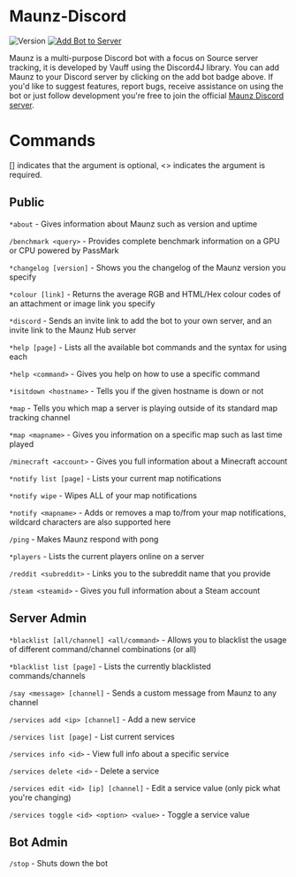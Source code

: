 # Maunz-Discord

![Version](https://img.shields.io/github/release/Vauff/Maunz-Discord.svg?color=4CC61E&label=version) [![Add Bot to Server](https://img.shields.io/badge/add%20bot%20on-Discord-7289da.svg)](https://discord.com/api/oauth2/authorize?client_id=230780946142593025&permissions=104193601&scope=bot%20applications.commands)

Maunz is a multi-purpose Discord bot with a focus on Source server tracking, it is developed by Vauff using the Discord4J library. You can add Maunz to your Discord server by clicking on the add bot badge above. If you'd like to suggest features, report bugs, receive assistance on using the bot or just follow development you're free to join the official [Maunz Discord server](https://discord.gg/v55fW9b).

# Commands

[] indicates that the argument is optional, \<> indicates the argument is required.

## Public

`*about` - Gives information about Maunz such as version and uptime

`/benchmark <query>` - Provides complete benchmark information on a GPU or CPU powered by PassMark

`*changelog [version]` - Shows you the changelog of the Maunz version you specify

`*colour [link]` - Returns the average RGB and HTML/Hex colour codes of an attachment or image link you specify

`*discord` - Sends an invite link to add the bot to your own server, and an invite link to the Maunz Hub server

`*help [page]` - Lists all the available bot commands and the syntax for using each

`*help <command>` - Gives you help on how to use a specific command

`*isitdown <hostname>` - Tells you if the given hostname is down or not

`*map` - Tells you which map a server is playing outside of its standard map tracking channel

`*map <mapname>` - Gives you information on a specific map such as last time played

`/minecraft <account>` - Gives you full information about a Minecraft account

`*notify list [page]` - Lists your current map notifications

`*notify wipe` - Wipes ALL of your map notifications

`*notify <mapname>` - Adds or removes a map to/from your map notifications, wildcard characters are also supported here

`/ping` - Makes Maunz respond with pong

`*players` - Lists the current players online on a server

`/reddit <subreddit>` - Links you to the subreddit name that you provide

`/steam <steamid>` - Gives you full information about a Steam account

## Server Admin

`*blacklist [all/channel] <all/command>` - Allows you to blacklist the usage of different command/channel combinations (or all)

`*blacklist list [page]` - Lists the currently blacklisted commands/channels

`/say <message> [channel]` - Sends a custom message from Maunz to any channel

`/services add <ip> [channel]` - Add a new service

`/services list [page]` - List current services

`/services info <id>` - View full info about a specific service

`/services delete <id>` - Delete a service

`/services edit <id> [ip] [channel]` - Edit a service value (only pick what you're changing)

`/services toggle <id> <option> <value>` - Toggle a service value

## Bot Admin

`/stop` - Shuts down the bot